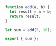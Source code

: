 ```javascript
function add(a, b) {
  let result = a + b;
  return result;
}

let sum = add(5, 10);

export { sum };
```
